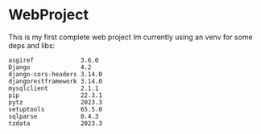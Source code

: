 # WebProject
This is my first  complete web project
Im currently using an venv for some deps and libs:

    asgiref             3.6.0
    Django              4.2
    django-cors-headers 3.14.0
    djangorestframework 3.14.0
    mysqlclient         2.1.1
    pip                 22.3.1
    pytz                2023.3
    setuptools          65.5.0
    sqlparse            0.4.3
    tzdata              2023.3

